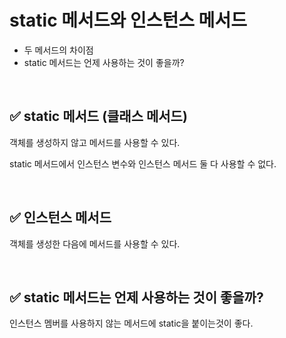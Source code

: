 # static 메서드와 인스턴스 메서드

- 두 메서드의 차이점
- static 메서드는 언제 사용하는 것이 좋을까?

<br>

## ✅ static 메서드 (클래스 메서드)

객체를 생성하지 않고 메서드를 사용할 수 있다.

static 메서드에서 인스턴스 변수와 인스턴스 메서드 둘 다 사용할 수 없다.

<br>

## ✅ 인스턴스 메서드

객체를 생성한 다음에 메서드를 사용할 수 있다. 

<br>

## ✅ static 메서드는 언제 사용하는 것이 좋을까?

인스턴스 멤버를 사용하지 않는 메서드에 static을 붙이는것이 좋다.